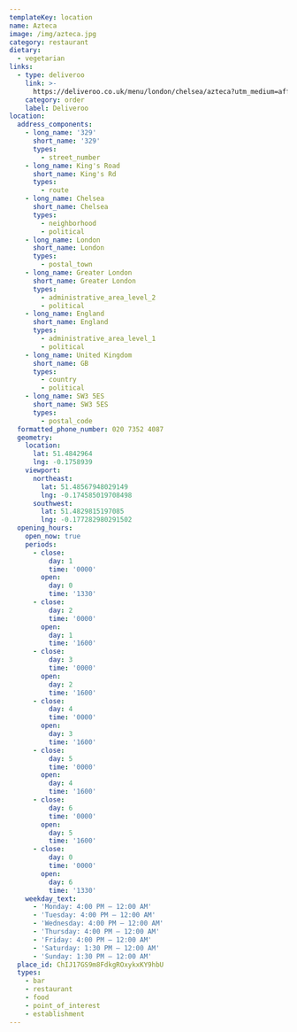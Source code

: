 ```yaml
---
templateKey: location
name: Azteca
image: /img/azteca.jpg
category: restaurant
dietary:
  - vegetarian
links:
  - type: deliveroo
    link: >-
      https://deliveroo.co.uk/menu/london/chelsea/azteca?utm_medium=affiliate&utm_source=google_maps_link
    category: order
    label: Deliveroo
location:
  address_components:
    - long_name: '329'
      short_name: '329'
      types:
        - street_number
    - long_name: King's Road
      short_name: King's Rd
      types:
        - route
    - long_name: Chelsea
      short_name: Chelsea
      types:
        - neighborhood
        - political
    - long_name: London
      short_name: London
      types:
        - postal_town
    - long_name: Greater London
      short_name: Greater London
      types:
        - administrative_area_level_2
        - political
    - long_name: England
      short_name: England
      types:
        - administrative_area_level_1
        - political
    - long_name: United Kingdom
      short_name: GB
      types:
        - country
        - political
    - long_name: SW3 5ES
      short_name: SW3 5ES
      types:
        - postal_code
  formatted_phone_number: 020 7352 4087
  geometry:
    location:
      lat: 51.4842964
      lng: -0.1758939
    viewport:
      northeast:
        lat: 51.48567948029149
        lng: -0.174585019708498
      southwest:
        lat: 51.4829815197085
        lng: -0.177282980291502
  opening_hours:
    open_now: true
    periods:
      - close:
          day: 1
          time: '0000'
        open:
          day: 0
          time: '1330'
      - close:
          day: 2
          time: '0000'
        open:
          day: 1
          time: '1600'
      - close:
          day: 3
          time: '0000'
        open:
          day: 2
          time: '1600'
      - close:
          day: 4
          time: '0000'
        open:
          day: 3
          time: '1600'
      - close:
          day: 5
          time: '0000'
        open:
          day: 4
          time: '1600'
      - close:
          day: 6
          time: '0000'
        open:
          day: 5
          time: '1600'
      - close:
          day: 0
          time: '0000'
        open:
          day: 6
          time: '1330'
    weekday_text:
      - 'Monday: 4:00 PM – 12:00 AM'
      - 'Tuesday: 4:00 PM – 12:00 AM'
      - 'Wednesday: 4:00 PM – 12:00 AM'
      - 'Thursday: 4:00 PM – 12:00 AM'
      - 'Friday: 4:00 PM – 12:00 AM'
      - 'Saturday: 1:30 PM – 12:00 AM'
      - 'Sunday: 1:30 PM – 12:00 AM'
  place_id: ChIJ17GS9m8FdkgROxykxKY9hbU
  types:
    - bar
    - restaurant
    - food
    - point_of_interest
    - establishment
---
```

